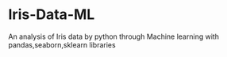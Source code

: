 # Iris-Data-ML
An analysis of Iris data by python through Machine learning with pandas,seaborn,sklearn libraries
